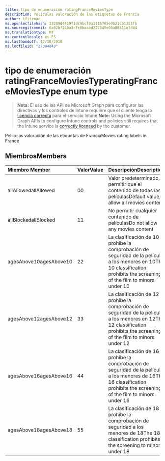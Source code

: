 ```yaml
---
title: tipo de enumeración ratingFranceMoviesType
description: Películas valoración de las etiquetas de Francia
author: tfitzmac
ms.openlocfilehash: 33289d4419f1dc9bcf0a1115765e9b21c51353fb
ms.sourcegitcommit: 6a82bf240a3cfc0baabd227349e08a08311e3d44
ms.translationtype: MT
ms.contentlocale: es-ES
ms.lasthandoff: 12/18/2018
ms.locfileid: "27304848"
---
```

# <a name="ratingfrancemoviestype-enum-type"></a><span data-ttu-id="31e61-103">tipo de enumeración ratingFranceMoviesType</span><span class="sxs-lookup"><span data-stu-id="31e61-103">ratingFranceMoviesType enum type</span></span>

> <span data-ttu-id="31e61-104">**Nota:** El uso de las API de Microsoft Graph para configurar las directivas y los controles de Intune requiere que el cliente tenga la [licencia correcta](https://go.microsoft.com/fwlink/?linkid=839381) para el servicio Intune.</span><span class="sxs-lookup"><span data-stu-id="31e61-104">**Note:** Using the Microsoft Graph APIs to configure Intune controls and policies still requires that the Intune service is [correctly licensed](https://go.microsoft.com/fwlink/?linkid=839381) by the customer.</span></span>

<span data-ttu-id="31e61-105">Películas valoración de las etiquetas de Francia</span><span class="sxs-lookup"><span data-stu-id="31e61-105">Movies rating labels in France</span></span>
## <a name="members"></a><span data-ttu-id="31e61-106">Miembros</span><span class="sxs-lookup"><span data-stu-id="31e61-106">Members</span></span>
|<span data-ttu-id="31e61-107">Miembro	</span><span class="sxs-lookup"><span data-stu-id="31e61-107">Member</span></span>|<span data-ttu-id="31e61-108">Valor</span><span class="sxs-lookup"><span data-stu-id="31e61-108">Value</span></span>|<span data-ttu-id="31e61-109">Descripción</span><span class="sxs-lookup"><span data-stu-id="31e61-109">Description</span></span>|
|:---|:---|:---|
|<span data-ttu-id="31e61-110">allAllowed</span><span class="sxs-lookup"><span data-stu-id="31e61-110">allAllowed</span></span>|<span data-ttu-id="31e61-111">0</span><span class="sxs-lookup"><span data-stu-id="31e61-111">0</span></span>|<span data-ttu-id="31e61-112">Valor predeterminado, permitir que el contenido de todas las películas</span><span class="sxs-lookup"><span data-stu-id="31e61-112">Default value, allow all movies content</span></span>|
|<span data-ttu-id="31e61-113">allBlocked</span><span class="sxs-lookup"><span data-stu-id="31e61-113">allBlocked</span></span>|<span data-ttu-id="31e61-114">1</span><span class="sxs-lookup"><span data-stu-id="31e61-114">1</span></span>|<span data-ttu-id="31e61-115">No permitir cualquier contenido de películas</span><span class="sxs-lookup"><span data-stu-id="31e61-115">Do not allow any movies content</span></span>|
|<span data-ttu-id="31e61-116">agesAbove10</span><span class="sxs-lookup"><span data-stu-id="31e61-116">agesAbove10</span></span>|<span data-ttu-id="31e61-117">2</span><span class="sxs-lookup"><span data-stu-id="31e61-117">2</span></span>|<span data-ttu-id="31e61-118">La clasificación de 10 prohíbe la comprobación de seguridad de la película a los menores en 10</span><span class="sxs-lookup"><span data-stu-id="31e61-118">The 10 classification prohibits the screening of the film to minors under 10</span></span>|
|<span data-ttu-id="31e61-119">agesAbove12</span><span class="sxs-lookup"><span data-stu-id="31e61-119">agesAbove12</span></span>|<span data-ttu-id="31e61-120">3</span><span class="sxs-lookup"><span data-stu-id="31e61-120">3</span></span>|<span data-ttu-id="31e61-121">La clasificación de 12 prohíbe la comprobación de seguridad de la película a los menores en 12</span><span class="sxs-lookup"><span data-stu-id="31e61-121">The 12 classification prohibits the screening of the film to minors under 12</span></span>|
|<span data-ttu-id="31e61-122">agesAbove16</span><span class="sxs-lookup"><span data-stu-id="31e61-122">agesAbove16</span></span>|<span data-ttu-id="31e61-123">4</span><span class="sxs-lookup"><span data-stu-id="31e61-123">4</span></span>|<span data-ttu-id="31e61-124">La clasificación de 16 prohíbe la comprobación de seguridad de la película a los menores de 16</span><span class="sxs-lookup"><span data-stu-id="31e61-124">The 16 classification prohibits the screening of the film to minors under 16</span></span>|
|<span data-ttu-id="31e61-125">agesAbove18</span><span class="sxs-lookup"><span data-stu-id="31e61-125">agesAbove18</span></span>|<span data-ttu-id="31e61-126">5</span><span class="sxs-lookup"><span data-stu-id="31e61-126">5</span></span>|<span data-ttu-id="31e61-127">La clasificación de 18 prohíbe la comprobación de seguridad a los menores de 18</span><span class="sxs-lookup"><span data-stu-id="31e61-127">The 18 classification prohibits the screening to minors under 18</span></span>|



